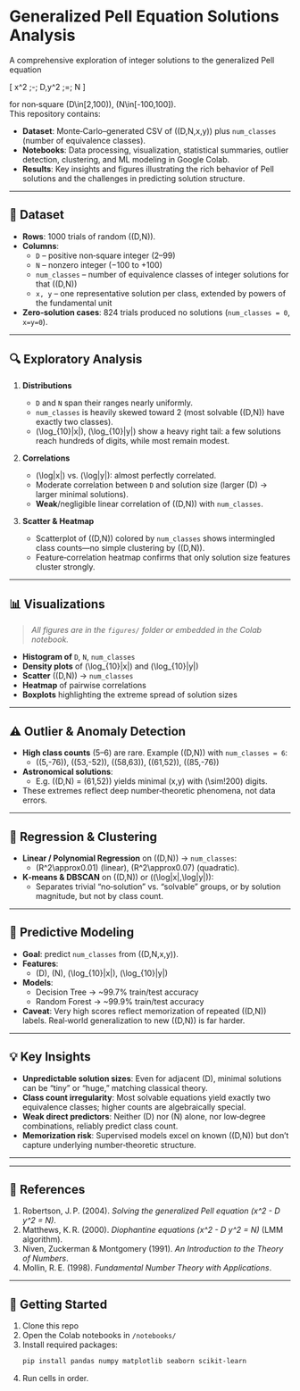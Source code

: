 # Generalized Pell Equation Solutions Analysis

A comprehensive exploration of integer solutions to the generalized Pell equation

\[
x^2 \;-\; D\,y^2 \;=\; N
\]

for non‑square \(D\in[2,100)\), \(N\in[-100,100]\).  
This repository contains:
- **Dataset**: Monte‑Carlo–generated CSV of \((D,N,x,y)\) plus `num_classes` (number of equivalence classes).
- **Notebooks**: Data processing, visualization, statistical summaries, outlier detection, clustering, and ML modeling in Google Colab.
- **Results**: Key insights and figures illustrating the rich behavior of Pell solutions and the challenges in predicting solution structure.

---

## 📑 Dataset

- **Rows**: 1000 trials of random \((D,N)\).
- **Columns**:
  - `D` – positive non‑square integer (2–99)
  - `N` – nonzero integer (−100 to +100)
  - `num_classes` – number of equivalence classes of integer solutions for that \((D,N)\)
  - `x, y` – one representative solution per class, extended by powers of the fundamental unit
- **Zero‑solution cases**: 824 trials produced no solutions (`num_classes = 0`, `x=y=0`).

---

## 🔍 Exploratory Analysis

1. **Distributions**  
   - `D` and `N` span their ranges nearly uniformly.  
   - `num_classes` is heavily skewed toward 2 (most solvable \((D,N)\) have exactly two classes).  
   - \(\log_{10}|x|\), \(\log_{10}|y|\) show a heavy right tail: a few solutions reach hundreds of digits, while most remain modest.

2. **Correlations**  
   - \(\log|x|\) vs. \(\log|y|\): almost perfectly correlated.  
   - Moderate correlation between `D` and solution size (larger \(D\) → larger minimal solutions).  
   - **Weak**/negligible linear correlation of \((D,N)\) with `num_classes`.

3. **Scatter & Heatmap**  
   - Scatterplot of \((D,N)\) colored by `num_classes` shows intermingled class counts—no simple clustering by \((D,N)\).  
   - Feature‐correlation heatmap confirms that only solution size features cluster strongly.

---

## 📊 Visualizations

> _All figures are in the `figures/` folder or embedded in the Colab notebook._

- **Histogram of** `D`, `N`, `num_classes`
- **Density plots** of \(\log_{10}|x|\) and \(\log_{10}|y|\)
- **Scatter** \((D,N)\) → `num_classes`
- **Heatmap** of pairwise correlations
- **Boxplots** highlighting the extreme spread of solution sizes

---

## ⚠️ Outlier & Anomaly Detection

- **High class counts** (5–6) are rare. Example \((D,N)\) with `num_classes = 6`:  
  - \((5,-76)\), \((53,-52)\), \((58,63)\), \((61,52)\), \((85,-76)\)  
- **Astronomical solutions**:  
  - E.g. \((D,N) = (61,52)\) yields minimal \(x,y\) with \(\sim\!200\) digits.  
- These extremes reflect deep number‑theoretic phenomena, not data errors.

---

## 🧮 Regression & Clustering

- **Linear / Polynomial Regression** on \((D,N)\) → `num_classes`:  
  - \(R^2\approx0.01\) (linear), \(R^2\approx0.07\) (quadratic).  
- **K‑means & DBSCAN** on \((D,N)\) or \((\log|x|,\log|y|)\):  
  - Separates trivial “no‑solution” vs. “solvable” groups, or by solution magnitude, but not by class count.

---

## 🤖 Predictive Modeling

- **Goal**: predict `num_classes` from \((D,N,x,y)\).
- **Features**:  
  - \(D\), \(N\), \(\log_{10}|x|\), \(\log_{10}|y|\)  
- **Models**:
  - Decision Tree → ~99.7% train/test accuracy  
  - Random Forest → ~99.9% train/test accuracy  
- **Caveat**: Very high scores reflect memorization of repeated \((D,N)\) labels. Real‑world generalization to new \((D,N)\) is far harder.

---

## 💡 Key Insights

- **Unpredictable solution sizes**: Even for adjacent \(D\), minimal solutions can be “tiny” or “huge,” matching classical theory.  
- **Class count irregularity**: Most solvable equations yield exactly two equivalence classes; higher counts are algebraically special.  
- **Weak direct predictors**: Neither \(D\) nor \(N\) alone, nor low‑degree combinations, reliably predict class count.  
- **Memorization risk**: Supervised models excel on known \((D,N)\) but don’t capture underlying number‑theoretic structure.

---


---

## 📖 References

1. Robertson, J. P. (2004). _Solving the generalized Pell equation \(x^2 - D y^2 = N\)_.  
2. Matthews, K. R. (2000). _Diophantine equations \(x^2 - D y^2 = N\)_ (LMM algorithm).  
3. Niven, Zuckerman & Montgomery (1991). _An Introduction to the Theory of Numbers_.  
4. Mollin, R. E. (1998). _Fundamental Number Theory with Applications_.

---

## 🚀 Getting Started

1. Clone this repo  
2. Open the Colab notebooks in `/notebooks/`  
3. Install required packages:
   ```bash
   pip install pandas numpy matplotlib seaborn scikit-learn
4. Run cells in order.

